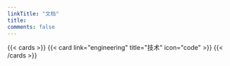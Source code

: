 ```yaml
---
linkTitle: "文档"
title: 
comments: false
---
```



{{< cards >}}
  {{< card link="engineering" title="技术" icon="code" >}}
{{< /cards >}}